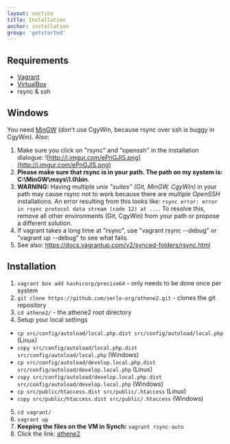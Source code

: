 ```yaml
---
layout: section
title: Installation
anchor: installation
group: 'getstarted'
---
```


## Requirements

* [Vagrant](http://www.vagrantup.com/)
* [VirtualBox](https://www.virtualbox.org/)
* rsync & ssh

## Windows

You need [MinGW](http://www.mingw.org/) (don't use CgyWin, because rsync over ssh is buggy in CgyWin). Also:

 1. Make sure you click on "rsync" and "openssh" in the installation dialogue: ![http://i.imgur.com/ePnGJlS.png](http://i.imgur.com/ePnGJlS.png)
 2. **Please make sure that rsync is in your path. The path on my system is: C:\MinGW\msys\1.0\bin**.
 3. **WARNING:** Having multiple *unix "suites" (Git, MinGW, CgyWin)* in your path may cause rsync not to work because there are *multiple OpenSSH* installations. An error resulting from this looks like: `rsync error: error in rsync protocol data stream (code 12) at ...`. To resolve this, remove all other environments (Git, CgyWin) from your path or propose a different solution.
 4. If vagrant takes a long time at "rsync", use "vagrant rsync --debug" or "vagrant up --debug" to see what fails.
 5. See also: https://docs.vagrantup.com/v2/synced-folders/rsync.html

## Installation

1. `vagrant box add hashicorp/precise64` - only needs to be done once per system
2. `git clone https://github.com/serlo-org/athene2.git` - clones the git repository
3. `cd athene2/` - the athene2 root directory
4. Setup your local settings
 * `cp src/config/autoload/local.php.dist src/config/autoload/local.php` (Linux)
 * `copy src/config/autoload/local.php.dist src/config/autoload/local.php` (Windows)
 * `cp src/config/autoload/develop.local.php.dist src/config/autoload/develop.local.php` (Linux)
 * `copy src/config/autoload/develop.local.php.dist src/config/autoload/develop.local.php` (Windows)
 * `cp src/public/htaccess.dist src/public/.htaccess` (Linux)
 * `copy src/public/htaccess.dist src/public/.htaccess` (Windows)
5. `cd vagrant/`
6. `vagrant up`
7. **Keeping the files on the VM in Synch:** `vagrant rsync-auto`
8. Click the link: [athene2](http://localhost:4567)
